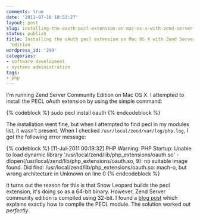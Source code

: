 ```yaml
---
comments: true
date: '2011-07-10 18:53:27'
layout: post
slug: installing-the-oauth-pecl-extension-on-mac-os-x-with-zend-server-community-edition
status: publish
title: Installing the oAuth pecl extension on Mac OS X with Zend Server Community
  Edition
wordpress_id: '299'
categories:
- software development
- systems administration
tags:
- php
---
```


I'm running Zend Server Community Edition on Mac OS X. I attempted to install the PECL oAuth extension by using the simple command:

{% codeblock %}
sudo pecl install oauth
{% endcodeblock %}

The installation went fine, but when I attempted to find pecl in my modules list, it wasn't present. When I checked <code>/usr/local/zend/var/log/php.log</code>, I got the following error message:

{% codeblock %}
[11-Jul-2011 00:19:32] PHP Warning:  PHP Startup: Unable to load dynamic library '/usr/local/zend/lib/php_extensions/oauth.so' - dlopen(/usr/local/zend/lib/php_extensions/oauth.so, 9): no suitable image found.  Did find:
/usr/local/zend/lib/php_extensions/oauth.so: mach-o, but wrong architecture in Unknown on line 0
{% endcodeblock %}

It turns out the reason for this is that Snow Leopard builds the pecl extension, it's doing so as a 64-bit binary. However, Zend Server community edition is compiled using 32-bit. I found a <a href="http://www.worldgoneweb.com/2011/zendserver-community-edition-on-mac-os-x-compiling-php-extensions/">blog post</a> which explains exactly how to compile the PECL module. The solution worked out <em>perfectly</em>.
